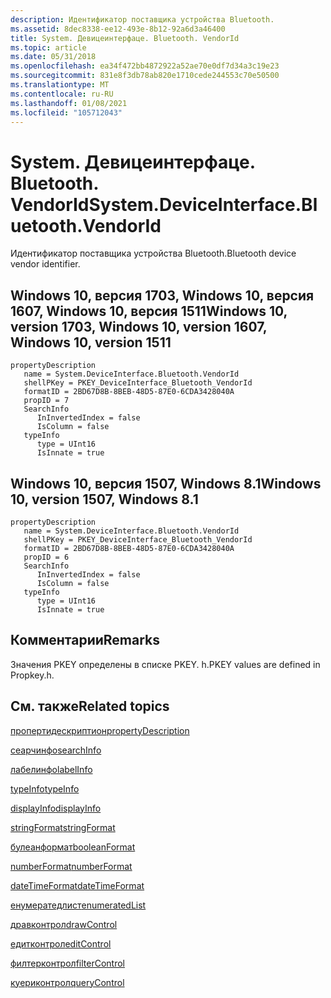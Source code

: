 ```yaml
---
description: Идентификатор поставщика устройства Bluetooth.
ms.assetid: 8dec8338-ee12-493e-8b12-92a6d3a46400
title: System. Девицеинтерфаце. Bluetooth. VendorId
ms.topic: article
ms.date: 05/31/2018
ms.openlocfilehash: ea34f472bb4872922a52ae70e0df7d34a3c19e23
ms.sourcegitcommit: 831e8f3db78ab820e1710cede244553c70e50500
ms.translationtype: MT
ms.contentlocale: ru-RU
ms.lasthandoff: 01/08/2021
ms.locfileid: "105712043"
---
```

# <a name="systemdeviceinterfacebluetoothvendorid"></a><span data-ttu-id="bb654-103">System. Девицеинтерфаце. Bluetooth. VendorId</span><span class="sxs-lookup"><span data-stu-id="bb654-103">System.DeviceInterface.Bluetooth.VendorId</span></span>

<span data-ttu-id="bb654-104">Идентификатор поставщика устройства Bluetooth.</span><span class="sxs-lookup"><span data-stu-id="bb654-104">Bluetooth device vendor identifier.</span></span>

## <a name="windows-10-version-1703-windows-10-version-1607-windows-10-version-1511"></a><span data-ttu-id="bb654-105">Windows 10, версия 1703, Windows 10, версия 1607, Windows 10, версия 1511</span><span class="sxs-lookup"><span data-stu-id="bb654-105">Windows 10, version 1703, Windows 10, version 1607, Windows 10, version 1511</span></span>

```
propertyDescription
   name = System.DeviceInterface.Bluetooth.VendorId
   shellPKey = PKEY_DeviceInterface_Bluetooth_VendorId
   formatID = 2BD67D8B-8BEB-48D5-87E0-6CDA3428040A
   propID = 7
   SearchInfo
      InInvertedIndex = false
      IsColumn = false
   typeInfo
      type = UInt16
      IsInnate = true
```

## <a name="windows-10-version-1507-windows-81"></a><span data-ttu-id="bb654-106">Windows 10, версия 1507, Windows 8.1</span><span class="sxs-lookup"><span data-stu-id="bb654-106">Windows 10, version 1507, Windows 8.1</span></span>

```
propertyDescription
   name = System.DeviceInterface.Bluetooth.VendorId
   shellPKey = PKEY_DeviceInterface_Bluetooth_VendorId
   formatID = 2BD67D8B-8BEB-48D5-87E0-6CDA3428040A
   propID = 6
   SearchInfo
      InInvertedIndex = false
      IsColumn = false
   typeInfo
      type = UInt16
      IsInnate = true
```

## <a name="remarks"></a><span data-ttu-id="bb654-107">Комментарии</span><span class="sxs-lookup"><span data-stu-id="bb654-107">Remarks</span></span>

<span data-ttu-id="bb654-108">Значения PKEY определены в списке PKEY. h.</span><span class="sxs-lookup"><span data-stu-id="bb654-108">PKEY values are defined in Propkey.h.</span></span>

## <a name="related-topics"></a><span data-ttu-id="bb654-109">См. также</span><span class="sxs-lookup"><span data-stu-id="bb654-109">Related topics</span></span>

<dl> <dt>

[<span data-ttu-id="bb654-110">пропертидескриптион</span><span class="sxs-lookup"><span data-stu-id="bb654-110">propertyDescription</span></span>](./propdesc-schema-propertydescription.md)
</dt> <dt>

[<span data-ttu-id="bb654-111">сеарчинфо</span><span class="sxs-lookup"><span data-stu-id="bb654-111">searchInfo</span></span>](./propdesc-schema-searchinfo.md)
</dt> <dt>

[<span data-ttu-id="bb654-112">лабелинфо</span><span class="sxs-lookup"><span data-stu-id="bb654-112">labelInfo</span></span>](./propdesc-schema-labelinfo.md)
</dt> <dt>

[<span data-ttu-id="bb654-113">typeInfo</span><span class="sxs-lookup"><span data-stu-id="bb654-113">typeInfo</span></span>](./propdesc-schema-typeinfo.md)
</dt> <dt>

[<span data-ttu-id="bb654-114">displayInfo</span><span class="sxs-lookup"><span data-stu-id="bb654-114">displayInfo</span></span>](./propdesc-schema-displayinfo.md)
</dt> <dt>

[<span data-ttu-id="bb654-115">stringFormat</span><span class="sxs-lookup"><span data-stu-id="bb654-115">stringFormat</span></span>](./propdesc-schema-stringformat.md)
</dt> <dt>

[<span data-ttu-id="bb654-116">булеанформат</span><span class="sxs-lookup"><span data-stu-id="bb654-116">booleanFormat</span></span>](./propdesc-schema-booleanformat.md)
</dt> <dt>

[<span data-ttu-id="bb654-117">numberFormat</span><span class="sxs-lookup"><span data-stu-id="bb654-117">numberFormat</span></span>](./propdesc-schema-numberformat.md)
</dt> <dt>

[<span data-ttu-id="bb654-118">dateTimeFormat</span><span class="sxs-lookup"><span data-stu-id="bb654-118">dateTimeFormat</span></span>](./propdesc-schema-datetimeformat.md)
</dt> <dt>

[<span data-ttu-id="bb654-119">енумератедлист</span><span class="sxs-lookup"><span data-stu-id="bb654-119">enumeratedList</span></span>](./propdesc-schema-enumeratedlist.md)
</dt> <dt>

[<span data-ttu-id="bb654-120">дравконтрол</span><span class="sxs-lookup"><span data-stu-id="bb654-120">drawControl</span></span>](./propdesc-schema-drawcontrol.md)
</dt> <dt>

[<span data-ttu-id="bb654-121">едитконтрол</span><span class="sxs-lookup"><span data-stu-id="bb654-121">editControl</span></span>](./propdesc-schema-editcontrol.md)
</dt> <dt>

[<span data-ttu-id="bb654-122">филтерконтрол</span><span class="sxs-lookup"><span data-stu-id="bb654-122">filterControl</span></span>](./propdesc-schema-filtercontrol.md)
</dt> <dt>

[<span data-ttu-id="bb654-123">куериконтрол</span><span class="sxs-lookup"><span data-stu-id="bb654-123">queryControl</span></span>](./propdesc-schema-querycontrol.md)
</dt> </dl>

 

 
